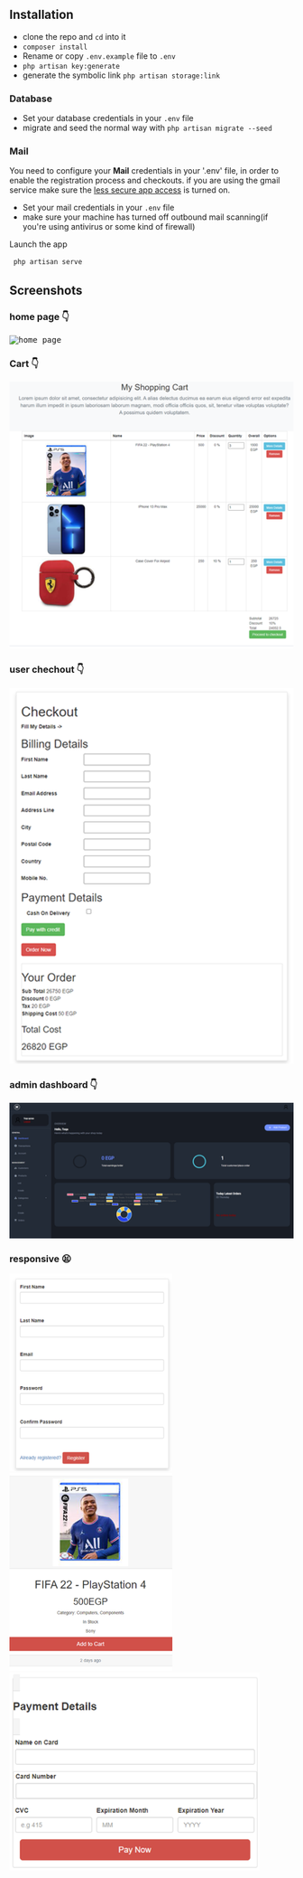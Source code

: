 ## Installation

* clone the repo and `cd` into it
* `composer install`
* Rename or copy `.env.example` file to `.env`
* `php artisan key:generate`
* generate the symbolic link `php artisan storage:link`

### Database

* Set your database credentials in your `.env` file
* migrate and seed the normal way with `php artisan migrate --seed`

### Mail

You need to configure your **Mail** credentials in your '.env' file, in order to enable the registration process and checkouts. if you are using the gmail service
make sure the [less secure app access](https://myaccount.google.com/lesssecureapps) is turned on.

* Set your mail credentials in your `.env` file
* make sure your machine has turned off outbound mail scanning(if you're using antivirus or some kind of firewall)

Launch the app
```bash
 php artisan serve
 ```

## Screenshots

### home page :point_down:
<kbd>![home page](https://github.com/toqaayman/E-commerce-Website-laravel/blob/main/public/screens/%2Cmnm.png)</kbd>
### Cart :point_down:
<kbd>![cart](https://github.com/toqaayman/E-commerce-Website-laravel/blob/main/public/screens/lkl.png)</kbd>
### user chechout :point_down:
<kbd>![user profile](https://github.com/toqaayman/E-commerce-Website-laravel/blob/main/public/screens/jjol.png)</kbd>
### admin dashboard :point_down:
<kbd>![admin dashboard](https://github.com/toqaayman/E-commerce-Website-laravel/blob/main/public/screens/kk.png)</kbd>

### responsive :tired_face:

<kbd><img src="https://github.com/toqaayman/E-commerce-Website-laravel/blob/main/public/screens/lk.png" alt="drawing" height="350"/></kbd>&nbsp;&nbsp;&nbsp;<kbd><img src="https://github.com/toqaayman/E-commerce-Website-laravel/blob/main/public/screens/lm.png" alt="drawing" height="350"/></kbd>&nbsp;&nbsp;&nbsp;<kbd><img src="https://github.com/toqaayman/E-commerce-Website-laravel/blob/main/public/screens/lmkk.png" alt="drawing" height="350"/></kbd></kbd>

